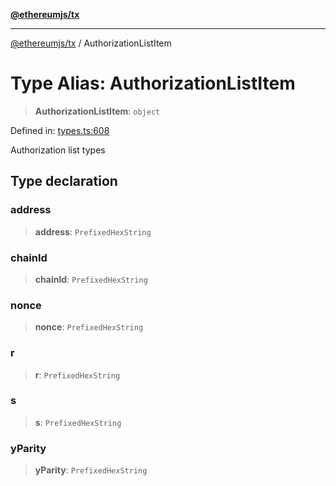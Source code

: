 [**@ethereumjs/tx**](../README.md)

***

[@ethereumjs/tx](../README.md) / AuthorizationListItem

# Type Alias: AuthorizationListItem

> **AuthorizationListItem**: `object`

Defined in: [types.ts:608](https://github.com/Dargon789/ethereumjs-monorepo/blob/master/packages/tx/src/types.ts#L608)

Authorization list types

## Type declaration

### address

> **address**: `PrefixedHexString`

### chainId

> **chainId**: `PrefixedHexString`

### nonce

> **nonce**: `PrefixedHexString`

### r

> **r**: `PrefixedHexString`

### s

> **s**: `PrefixedHexString`

### yParity

> **yParity**: `PrefixedHexString`

